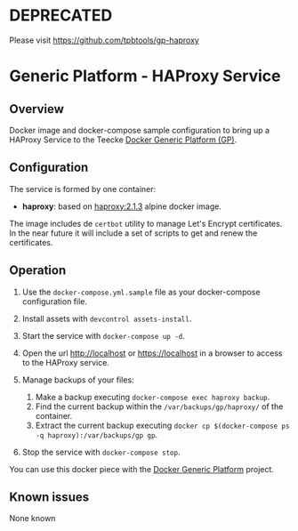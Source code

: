 # DEPRECATED

Please visit https://github.com/tpbtools/gp-haproxy

# Generic Platform - HAProxy Service

## Overview

Docker image and docker-compose sample configuration to bring up a HAProxy Service to the Teecke [Docker Generic Platform (GP)](https://github.com/teecke/docker-generic-platform).

## Configuration

The service is formed by one container:

- **haproxy**: based on [haproxy:2.1.3](https://hub.docker.com/_/haproxy?tab=tags&page=1&name=2.1.3-alpine) alpine docker image.

The image includes de `certbot` utility to manage Let's Encrypt certificates. In the near future it will include a set of scripts to get and renew the certificates.

## Operation

1. Use the `docker-compose.yml.sample` file as your docker-compose configuration file.

2. Install assets with `devcontrol assets-install`.

3. Start the service with `docker-compose up -d`.

4. Open the url <http://localhost> or <https://localhost> in a browser to access to the HAProxy service.

5. Manage backups of your files:

   1. Make a backup executing `docker-compose exec haproxy backup`.
   2. Find the current backup within the `/var/backups/gp/haproxy/` of the container.
   3. Extract the current backup executing `docker cp $(docker-compose ps -q haproxy):/var/backups/gp gp`.

6. Stop the service with `docker-compose stop`.

You can use this docker piece with the [Docker Generic Platform](https://github.com/teecke/docker-generic-platform) project.

## Known issues

None known
